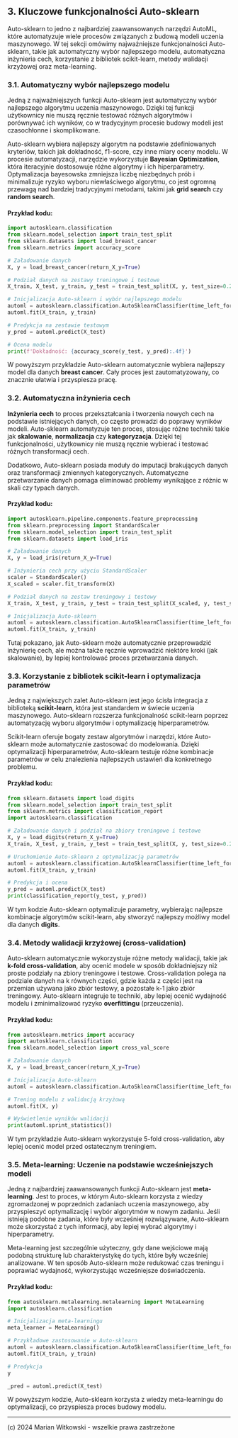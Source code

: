 ## 3. Kluczowe funkcjonalności Auto-sklearn

Auto-sklearn to jedno z najbardziej zaawansowanych narzędzi AutoML, które automatyzuje wiele procesów związanych z budową modeli uczenia maszynowego. W tej sekcji omówimy najważniejsze funkcjonalności Auto-sklearn, takie jak automatyczny wybór najlepszego modelu, automatyczna inżynieria cech, korzystanie z bibliotek scikit-learn, metody walidacji krzyżowej oraz meta-learning.

### 3.1. Automatyczny wybór najlepszego modelu

Jedną z najważniejszych funkcji Auto-sklearn jest automatyczny wybór najlepszego algorytmu uczenia maszynowego. Dzięki tej funkcji użytkownicy nie muszą ręcznie testować różnych algorytmów i porównywać ich wyników, co w tradycyjnym procesie budowy modeli jest czasochłonne i skomplikowane.

Auto-sklearn wybiera najlepszy algorytm na podstawie zdefiniowanych kryteriów, takich jak dokładność, f1-score, czy inne miary oceny modelu. W procesie automatyzacji, narzędzie wykorzystuje **Bayesian Optimization**, która iteracyjnie dostosowuje różne algorytmy i ich hiperparametry. Optymalizacja bayesowska zmniejsza liczbę niezbędnych prób i minimalizuje ryzyko wyboru niewłaściwego algorytmu, co jest ogromną przewagą nad bardziej tradycyjnymi metodami, takimi jak **grid search** czy **random search**.

#### Przykład kodu:

```python
import autosklearn.classification
from sklearn.model_selection import train_test_split
from sklearn.datasets import load_breast_cancer
from sklearn.metrics import accuracy_score

# Załadowanie danych
X, y = load_breast_cancer(return_X_y=True)

# Podział danych na zestawy treningowe i testowe
X_train, X_test, y_train, y_test = train_test_split(X, y, test_size=0.2, random_state=42)

# Inicjalizacja Auto-sklearn i wybór najlepszego modelu
automl = autosklearn.classification.AutoSklearnClassifier(time_left_for_this_task=120)
automl.fit(X_train, y_train)

# Predykcja na zestawie testowym
y_pred = automl.predict(X_test)

# Ocena modelu
print(f'Dokładność: {accuracy_score(y_test, y_pred):.4f}')
```

W powyższym przykładzie Auto-sklearn automatycznie wybiera najlepszy model dla danych **breast cancer**. Cały proces jest zautomatyzowany, co znacznie ułatwia i przyspiesza pracę.

### 3.2. Automatyczna inżynieria cech

**Inżynieria cech** to proces przekształcania i tworzenia nowych cech na podstawie istniejących danych, co często prowadzi do poprawy wyników modeli. Auto-sklearn automatyzuje ten proces, stosując różne techniki takie jak **skalowanie**, **normalizacja** czy **kategoryzacja**. Dzięki tej funkcjonalności, użytkownicy nie muszą ręcznie wybierać i testować różnych transformacji cech.

Dodatkowo, Auto-sklearn posiada moduły do imputacji brakujących danych oraz transformacji zmiennych kategorycznych. Automatyczne przetwarzanie danych pomaga eliminować problemy wynikające z różnic w skali czy typach danych.

#### Przykład kodu:

```python
import autosklearn.pipeline.components.feature_preprocessing
from sklearn.preprocessing import StandardScaler
from sklearn.model_selection import train_test_split
from sklearn.datasets import load_iris

# Załadowanie danych
X, y = load_iris(return_X_y=True)

# Inżynieria cech przy użyciu StandardScaler
scaler = StandardScaler()
X_scaled = scaler.fit_transform(X)

# Podział danych na zestaw treningowy i testowy
X_train, X_test, y_train, y_test = train_test_split(X_scaled, y, test_size=0.2, random_state=42)

# Inicjalizacja Auto-sklearn
automl = autosklearn.classification.AutoSklearnClassifier(time_left_for_this_task=120)
automl.fit(X_train, y_train)
```

Tutaj pokazano, jak Auto-sklearn może automatycznie przeprowadzić inżynierię cech, ale można także ręcznie wprowadzić niektóre kroki (jak skalowanie), by lepiej kontrolować proces przetwarzania danych.

### 3.3. Korzystanie z bibliotek scikit-learn i optymalizacja parametrów

Jedną z największych zalet Auto-sklearn jest jego ścisła integracja z biblioteką **scikit-learn**, która jest standardem w świecie uczenia maszynowego. Auto-sklearn rozszerza funkcjonalność scikit-learn poprzez automatyzację wyboru algorytmów i optymalizację hiperparametrów.

Scikit-learn oferuje bogaty zestaw algorytmów i narzędzi, które Auto-sklearn może automatycznie zastosować do modelowania. Dzięki optymalizacji hiperparametrów, Auto-sklearn testuje różne kombinacje parametrów w celu znalezienia najlepszych ustawień dla konkretnego problemu.

#### Przykład kodu:

```python
from sklearn.datasets import load_digits
from sklearn.model_selection import train_test_split
from sklearn.metrics import classification_report
import autosklearn.classification

# Załadowanie danych i podział na zbiory treningowe i testowe
X, y = load_digits(return_X_y=True)
X_train, X_test, y_train, y_test = train_test_split(X, y, test_size=0.2, random_state=42)

# Uruchomienie Auto-sklearn z optymalizacją parametrów
automl = autosklearn.classification.AutoSklearnClassifier(time_left_for_this_task=300, per_run_time_limit=30)
automl.fit(X_train, y_train)

# Predykcja i ocena
y_pred = automl.predict(X_test)
print(classification_report(y_test, y_pred))
```

W tym kodzie Auto-sklearn optymalizuje parametry, wybierając najlepsze kombinacje algorytmów scikit-learn, aby stworzyć najlepszy możliwy model dla danych **digits**.

### 3.4. Metody walidacji krzyżowej (cross-validation)

Auto-sklearn automatycznie wykorzystuje różne metody walidacji, takie jak **k-fold cross-validation**, aby ocenić modele w sposób dokładniejszy niż proste podziały na zbiory treningowe i testowe. Cross-validation polega na podziale danych na k równych części, gdzie każda z części jest na przemian używana jako zbiór testowy, a pozostałe k-1 jako zbiór treningowy. Auto-sklearn integruje te techniki, aby lepiej ocenić wydajność modelu i zminimalizować ryzyko **overfittingu** (przeuczenia).

#### Przykład kodu:

```python
from autosklearn.metrics import accuracy
import autosklearn.classification
from sklearn.model_selection import cross_val_score

# Załadowanie danych
X, y = load_breast_cancer(return_X_y=True)

# Inicjalizacja Auto-sklearn
automl = autosklearn.classification.AutoSklearnClassifier(time_left_for_this_task=300, resampling_strategy='cv', resampling_strategy_arguments={'folds': 5})

# Trening modelu z walidacją krzyżową
automl.fit(X, y)

# Wyświetlenie wyników walidacji
print(automl.sprint_statistics())
```

W tym przykładzie Auto-sklearn wykorzystuje 5-fold cross-validation, aby lepiej ocenić model przed ostatecznym treningiem.

### 3.5. Meta-learning: Uczenie na podstawie wcześniejszych modeli

Jedną z najbardziej zaawansowanych funkcji Auto-sklearn jest **meta-learning**. Jest to proces, w którym Auto-sklearn korzysta z wiedzy zgromadzonej w poprzednich zadaniach uczenia maszynowego, aby przyspieszyć optymalizację i wybór algorytmów w nowym zadaniu. Jeśli istnieją podobne zadania, które były wcześniej rozwiązywane, Auto-sklearn może skorzystać z tych informacji, aby lepiej wybrać algorytmy i hiperparametry.

Meta-learning jest szczególnie użyteczny, gdy dane wejściowe mają podobną strukturę lub charakterystykę do tych, które były wcześniej analizowane. W ten sposób Auto-sklearn może redukować czas treningu i poprawiać wydajność, wykorzystując wcześniejsze doświadczenia.

#### Przykład kodu:

```python
from autosklearn.metalearning.metalearning import MetaLearning
import autosklearn.classification

# Inicjalizacja meta-learningu
meta_learner = MetaLearning()

# Przykładowe zastosowanie w Auto-sklearn
automl = autosklearn.classification.AutoSklearnClassifier(time_left_for_this_task=300)
automl.fit(X_train, y_train)

# Predykcja
y

_pred = automl.predict(X_test)
```

W powyższym kodzie, Auto-sklearn korzysta z wiedzy meta-learningu do optymalizacji, co przyspiesza proces budowy modelu.

---

(c) 2024 Marian Witkowski - wszelkie prawa zastrzeżone

